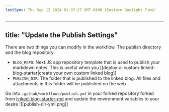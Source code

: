 ```yaml
---
lastSync: Thu Sep 12 2024 01:37:27 GMT-0400 (Eastern Daylight Time)
---
```

---
title: "Update the Publish Settings"
---
There are two things you can modify in the workflow. The publish directory and the blog repository.

- `BLOG_REPO`: Next.JS app repository template that is used to publish your markdown notes. This is useful when you [[deploy-a-custom-linked-blog-starter|create your own custom linked blog]]
- `PUBLISH_DIR`: The folder that is published to the linked blog. All files and attachments in this folder will be published on the web

Go into `.github/workflows/publish.yml` in your forked repository forked from [linked-blog-starter-md](https://github.com/matthewwong525/linked-blog-starter-md) and update the environment variables to your desire
![[publish-dir-yml.png]]